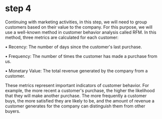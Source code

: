 # step 4

Continuing with marketing activities, in this step, we will need to group customers based on their value to the company. For this purpose, we will use a well-known method in customer behavior analysis called RFM. In this method, three metrics are calculated for each customer:

• Recency: The number of days since the customer's last purchase.

• Frequency: The number of times the customer has made a purchase from us.

• Monetary Value: The total revenue generated by the company from a customer.

These metrics represent important indicators of customer behavior. For example, the more recent a customer's purchase, the higher the likelihood that they will make another purchase. The more frequently a customer buys, the more satisfied they are likely to be, and the amount of revenue a customer generates for the company can distinguish them from other buyers.
